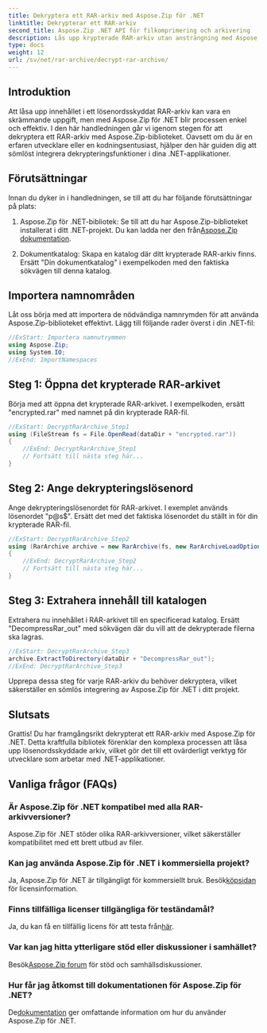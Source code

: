 ```yaml
---
title: Dekryptera ett RAR-arkiv med Aspose.Zip för .NET
linktitle: Dekrypterar ett RAR-arkiv
second_title: Aspose.Zip .NET API för filkomprimering och arkivering
description: Lås upp krypterade RAR-arkiv utan ansträngning med Aspose.Zip för .NET. Följ vår steg-för-steg-guide för sömlös integration och effektiv dekryptering.
type: docs
weight: 12
url: /sv/net/rar-archive/decrypt-rar-archive/
---
```


## Introduktion

Att låsa upp innehållet i ett lösenordsskyddat RAR-arkiv kan vara en skrämmande uppgift, men med Aspose.Zip för .NET blir processen enkel och effektiv. I den här handledningen går vi igenom stegen för att dekryptera ett RAR-arkiv med Aspose.Zip-biblioteket. Oavsett om du är en erfaren utvecklare eller en kodningsentusiast, hjälper den här guiden dig att sömlöst integrera dekrypteringsfunktioner i dina .NET-applikationer.

## Förutsättningar

Innan du dyker in i handledningen, se till att du har följande förutsättningar på plats:

1.  Aspose.Zip för .NET-bibliotek: Se till att du har Aspose.Zip-biblioteket installerat i ditt .NET-projekt. Du kan ladda ner den från[Aspose.Zip dokumentation](https://reference.aspose.com/zip/net/).

2. Dokumentkatalog: Skapa en katalog där ditt krypterade RAR-arkiv finns. Ersätt "Din dokumentkatalog" i exempelkoden med den faktiska sökvägen till denna katalog.

## Importera namnområden

Låt oss börja med att importera de nödvändiga namnrymden för att använda Aspose.Zip-biblioteket effektivt. Lägg till följande rader överst i din .NET-fil:

```csharp
//ExStart: Importera namnutrymmen
using Aspose.Zip;
using System.IO;
//ExEnd: ImportNamespaces
```

## Steg 1: Öppna det krypterade RAR-arkivet

Börja med att öppna det krypterade RAR-arkivet. I exempelkoden, ersätt "encrypted.rar" med namnet på din krypterade RAR-fil.

```csharp
//ExStart: DecryptRarArchive_Step1
using (FileStream fs = File.OpenRead(dataDir + "encrypted.rar"))
{
    //ExEnd: DecryptRarArchive_Step1
    // Fortsätt till nästa steg här...
}
```

## Steg 2: Ange dekrypteringslösenord

Ange dekrypteringslösenordet för RAR-arkivet. I exemplet används lösenordet "p@s$". Ersätt det med det faktiska lösenordet du ställt in för din krypterade RAR-fil.

```csharp
//ExStart: DecryptRarArchive_Step2
using (RarArchive archive = new RarArchive(fs, new RarArchiveLoadOptions() { DecryptionPassword = "p@s$" }))
{
    //ExEnd: DecryptRarArchive_Step2
    // Fortsätt till nästa steg här...
}
```

## Steg 3: Extrahera innehåll till katalogen

Extrahera nu innehållet i RAR-arkivet till en specificerad katalog. Ersätt "DecompressRar_out" med sökvägen där du vill att de dekrypterade filerna ska lagras.

```csharp
//ExStart: DecryptRarArchive_Step3
archive.ExtractToDirectory(dataDir + "DecompressRar_out");
//ExEnd: DecryptRarArchive_Step3
```

Upprepa dessa steg för varje RAR-arkiv du behöver dekryptera, vilket säkerställer en sömlös integrering av Aspose.Zip för .NET i ditt projekt.

## Slutsats

Grattis! Du har framgångsrikt dekrypterat ett RAR-arkiv med Aspose.Zip för .NET. Detta kraftfulla bibliotek förenklar den komplexa processen att låsa upp lösenordsskyddade arkiv, vilket gör det till ett ovärderligt verktyg för utvecklare som arbetar med .NET-applikationer.

## Vanliga frågor (FAQs)

### Är Aspose.Zip för .NET kompatibel med alla RAR-arkivversioner?
Aspose.Zip för .NET stöder olika RAR-arkivversioner, vilket säkerställer kompatibilitet med ett brett utbud av filer.

### Kan jag använda Aspose.Zip för .NET i kommersiella projekt?
 Ja, Aspose.Zip för .NET är tillgängligt för kommersiellt bruk. Besök[köpsidan](https://purchase.aspose.com/buy) för licensinformation.

### Finns tillfälliga licenser tillgängliga för teständamål?
 Ja, du kan få en tillfällig licens för att testa från[här](https://purchase.aspose.com/temporary-license/).

### Var kan jag hitta ytterligare stöd eller diskussioner i samhället?
 Besök[Aspose.Zip forum](https://forum.aspose.com/c/zip/37) för stöd och samhällsdiskussioner.

### Hur får jag åtkomst till dokumentationen för Aspose.Zip för .NET?
 De[dokumentation](https://reference.aspose.com/zip/net/) ger omfattande information om hur du använder Aspose.Zip för .NET.
